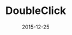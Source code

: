 ---
layout: site
title: "DoubleClick"
date: 2015-12-25
categories: [google]
version: 0.0.0
major: 0
minor: 0
patch: 0
slug: doubleclick
link: https://www.doubleclickbygoogle.com/
submitter: lpolepeddi
permalink: /sites/:slug
---